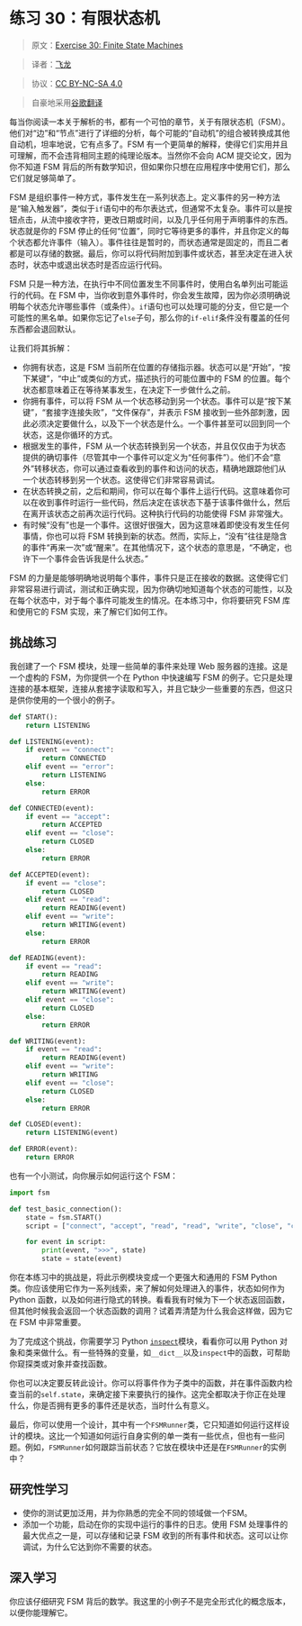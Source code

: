 # 练习 30：有限状态机

> 原文：[Exercise 30: Finite State Machines](https://learncodethehardway.org/more-python-book/ex30.html)

> 译者：[飞龙](https://github.com/wizardforcel)

> 协议：[CC BY-NC-SA 4.0](http://creativecommons.org/licenses/by-nc-sa/4.0/)

> 自豪地采用[谷歌翻译](https://translate.google.cn/)

每当你阅读一本关于解析的书，都有一个可怕的章节，关于有限状态机（FSM）。他们对“边”和“节点”进行了详细的分析，每个可能的“自动机”的组合被转换成其他自动机，坦率地说，它有点多了。FSM 有一个更简单的解释，使得它们实用并且可理解，而不会违背相同主题的纯理论版本。当然你不会向 ACM 提交论文，因为你不知道 FSM 背后的所有数学知识，但如果你只想在应用程序中使用它们，那么它们就足够简单了。

FSM 是组织事件一种方式，事件发生在一系列状态上。定义事件的另一种方法是“输入触发器”，类似于`if`语句中的布尔表达式，但通常不太复杂。事件可以是按钮点击，从流中接收字符，更改日期或时间，以及几乎任何用于声明事件的东西。状态就是你的 FSM 停止的任何“位置”，同时它等待更多的事件，并且你定义的每个状态都允许事件（输入）。事件往往是暂时的，而状态通常是固定的，而且二者都是可以存储的数据。最后，你可以将代码附加到事件或状态，甚至决定在进入状态时，状态中或退出状态时是否应运行代码。

FSM 只是一种方法，在执行中不同位置发生不同事件时，使用白名单列出可能运行的代码。在 FSM 中，当你收到意外事件时，你会发生故障，因为你必须明确说明每个状态允许哪些事件（或条件）。`if`语句也可以处理可能的分支，但它是一个可能性的黑名单。如果你忘记了`else`子句，那么你的`if-elif`条件没有覆盖的任何东西都会退回默认。

让我们将其拆解：

+   你拥有状态，这是 FSM 当前所在位置的存储指示器。状态可以是“开始”，“按下某键”，“中止”或类似的方式，描述执行的可能位置中的 FSM 的位置。每个状态都意味着正在等待某事发生，在决定下一步做什么之前。
+   你拥有事件，可以将 FSM 从一个状态移动到另一个状态。事件可以是“按下某键”，“套接字连接失败”，“文件保存”，并表示 FSM 接收到一些外部刺激，因此必须决定要做什么，以及下一个状态是什么。一个事件甚至可以回到同一个状态，这是你循环的方式。
+   根据发生的事件，FSM 从一个状态转换到另一个状态，并且仅仅由于为状态提供的确切事件（尽管其中一个事件可以定义为“任何事件”）。他们不会“意外”转移状态，你可以通过查看收到的事件和访问的状态，精确地跟踪他们从一个状态转移到另一个状态。这使得它们非常容易调试。
+   在状态转换之前，之后和期间，你可以在每个事件上运行代码。这意味着你可以在收到事件时运行一些代码，然后决定在该状态下基于该事件做什么，然后在离开该状态之前再次运行代码。这种执行代码的功能使得 FSM 非常强大。
+   有时候“没有”也是一个事件。这很好很强大，因为这意味着即使没有发生任何事情，你也可以将 FSM 转换到新的状态。然而，实际上，“没有”往往是隐含的事件“再来一次”或“醒来”。在其他情况下，这个状态的意思是，“不确定，也许下一个事件会告诉我是什么状态。”

FSM 的力量是能够明确地说明每个事件，事件只是正在接收的数据。这使得它们非常容易进行调试，测试和正确实现，因为你确切地知道每个状态的可能性，以及在每个状态中，对于每个事件可能发生的情况。在本练习中，你将要研究 FSM 库和使用它的 FSM 实现，来了解它们如何工作。

## 挑战练习

我创建了一个 FSM 模块，处理一些简单的事件来处理 Web 服务器的连接。这是一个虚构的 FSM，为你提供一个在 Python 中快速编写 FSM 的例子。它只是处理连接的基本框架，连接从套接字读取和写入，并且它缺少一些重要的东西，但这只是供你使用的一个很小的例子。

```py
def START():
    return LISTENING

def LISTENING(event):
    if event == "connect":
        return CONNECTED
    elif event == "error":
        return LISTENING
    else:
        return ERROR

def CONNECTED(event):
    if event == "accept":
        return ACCEPTED
    elif event == "close":
        return CLOSED
    else:
        return ERROR

def ACCEPTED(event):
    if event == "close":
        return CLOSED
    elif event == "read":
        return READING(event)
    elif event == "write":
        return WRITING(event)
    else:
        return ERROR

def READING(event):
    if event == "read":
        return READING
    elif event == "write":
        return WRITING(event)
    elif event == "close":
        return CLOSED
    else:
        return ERROR

def WRITING(event):
    if event == "read":
        return READING(event)
    elif event == "write":
        return WRITING
    elif event == "close":
        return CLOSED
    else:
        return ERROR

def CLOSED(event):
    return LISTENING(event)

def ERROR(event):
    return ERROR
```

也有一个小测试，向你展示如何运行这个 FSM：

```py
import fsm

def test_basic_connection():
    state = fsm.START()
    script = ["connect", "accept", "read", "read", "write", "close", "connect"]

    for event in script:
        print(event, ">>>", state)
        state = state(event)
```

你在本练习中的挑战是，将此示例模块变成一个更强大和通用的 FSM Python 类。你应该使用它作为一系列线索，来了解如何处理进入的事件，状态如何作为 Python 函数，以及如何进行隐式的转换。看看我有时候为下一个状态返回函数，但其​​他时候我会返回一个状态函数的调用？试着弄清楚为什么我会这样做，因为它在 FSM 中非常重要。

为了完成这个挑战，你需要学习 Python [`inspect`](https://docs.python.org/3/library/inspect.html)模块，看看你可以用 Python 对象和类来做什么。有一些特殊的变量，如`__dict__`以及`inspect`中的函数，可帮助你窥探类或对象并查找函数。

你也可以决定要反转此设计。你可以将事件作为子类中的函数，并在事件函数内检查当前的`self.state`，来确定接下来要执行的操作。这完全都取决于你正在处理什么，你是否拥有更多的事件还是状态，当时什么有意义。

最后，你可以使用一个设计，其中有一个`FSMRunner`类，它只知道如何运行这样设计的模块。这比一个知道如何运行自身实例的单一类有一些优点，但也有一些问题。例如，`FSMRunner`如何跟踪当前状态？它放在模块中还是在`FSMRunner`的实例中？

## 研究性学习

+   使你的测试更加泛用，并为你熟悉的完全不同的领域做一个FSM。
+   添加一个功能，启动在你的实现中运行的事件的日志。使用 FSM 处理事件的最大优点之一是，可以存储和记录 FSM 收到的所有事件和状态。这可以让你调试，为什么它达到你不需要的状态。

## 深入学习

你应该仔细研究 FSM 背后的数学。我这里的小例子不是完全形式化的概念版本，以便你能理解它。
